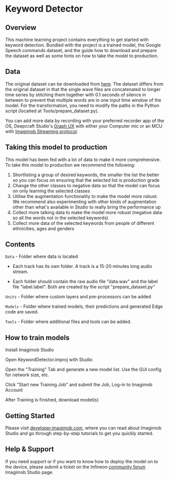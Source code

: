 # Keyword Detector

## Overview

This machine learning project contains everything to get started with keyword detection. Bundled with the project is a trained model, the Google Speech commands dataset, and the guide how to download and prepare the dataset as well as some hints on how to take the model to production.

## Data

The original dataset can be downloaded from [here](http://download.tensorflow.org/data/speech_commands_v0.02.tar.gz).
The dataset differs from the original dataset in that the single wave files are concatenated to longer time series by stitching them together with 0.1 seconds of silence in between 
to prevent that multiple words are in one input time window of the model. For the transformation, you need to modify the paths in the Python script (locatied at Tools/prepare_dataset.py).

You can add more data by recording with your preferred recorder app of the OS, Deepcraft Studio's [Graph UX](https://developer.imagimob.com/data-preparation/data-collection/collect-data-using-graph-ux) with either your Computer mic or an MCU with [Imagimob Streaming protocol](https://github.com/Infineon/mtb-example-imagimob-streaming-protocol).

## Taking this model to production

This model has been fed with a lot of data to make it more comprehensive. To take this model to production we recommend the following:
1. Shortlisting a group of desired keywords, the smaller the list the better so you can focus on ensuring that the selected list is production grade
2. Change the other classes to negative data so that the model can focus on only learning the selected classes
3. Utilise the augmentation functionality to make the model more robust. We recommend also experimenting with other kinds of augmentation other than what's available in Studio to really bring the performance up
4. Collect more talking data to make the model more robust (negative data so all the words not in the selected keywords)
5. Collect more data of the selected keywords from people of different ethnicities, ages and genders


## Contents

`Data`	- Folder where data is located

- Each track has its own folder. A track is a 15-20 minutes long audio stream.

- Each folder should contain the raw audio file "data.wav" and the label file "label.label". Both are created by the script "prepare_dataset.py"

`Units` 	- Folder where custom layers and pre-processors can be added

`Models` - Folder where trained models, their predictions and generated Edge code are saved.

`Tools`  - Folder where additional files and tools can be added.


## How to train models

Install Imagimob Studio

Open KeywordDetector.improj with Studio

Open the "Training" Tab and generate a new model list. Use the GUI config for network size, etc.

Click "Start new Training Job" and submit the Job, Log-in to Imagimob Account

After Training is finished, download model(s)

## Getting Started

Please visit [developer.imagimob.com](https://developer.imagimob.com), where you can read about Imagimob Studio and go through step-by-step tutorials to get you quickly started.

## Help & Support

If you need support or if you want to know how to deploy the model on to the device, please submit a ticket on the Infineon [community forum ](https://community.infineon.com/t5/Imagimob/bd-p/Imagimob/page/1) Imagimob Studio page.